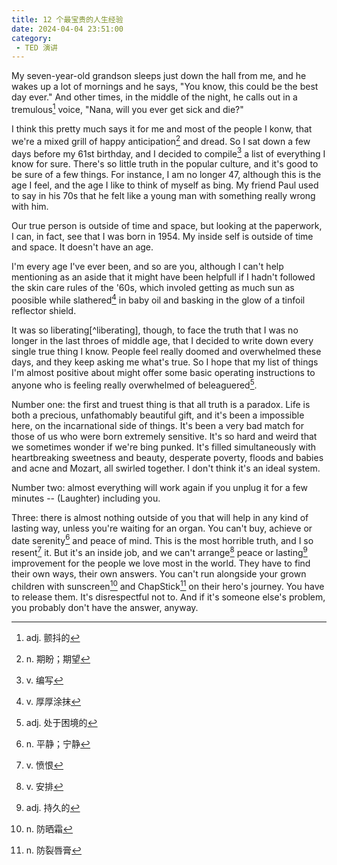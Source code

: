 ```yaml
---
title: 12 个最宝贵的人生经验
date: 2024-04-04 23:51:00
category:
 - TED 演讲
---
```


My seven-year-old grandson sleeps just down the hall from me, and he wakes up a lot of mornings and he says, "You know, this could be the best day ever." And other times, in the middle of the night, he calls out in a tremulous[^tremulous] voice, "Nana, will you ever get sick and die?"

[^tremulous]: adj. 颤抖的

I think this pretty much says it for me and most of the people I konw, that we're a mixed grill of happy anticipation[^anticipation] and dread. So I sat down a few days before my 61st birthday, and I decided to compile[^compile] a list of everything I know for sure. There's so little truth in the popular culture, and it's good to be sure of a few things. For instance, I am no longer 47, although this is the age I feel, and the age I like to think of myself as bing. My friend Paul used to say in his 70s that he felt like a young man with something really wrong with him.

[^compile]: v. 编写
[^anticipation]: n. 期盼；期望

Our true person is outside of time and space, but looking at the paperwork, I can, in fact, see that I was born in 1954. My inside self is outside of time and space. It doesn't have an age.

I'm every age I've ever been, and so are you, although I can't help mentioning as an aside that it might have been helpfull if I hadn't followed the skin care rules of the '60s, which involed getting as much sun as poosible while slathered[^slathere] in baby oil and basking in the glow of a tinfoil reflector shield.

[^slathere]: v. 厚厚涂抹

It was so liberating[^liberating], though, to face the truth that I was no longer in the last throes of middle age, that I decided to write down every single true thing I know. People feel really doomed and overwhelmed these days, and they keep asking me what's true. So I hope that my list of things I'm almost positive about might offer some basic operating instructions to anyone who is feeling really overwhelmed of beleaguered[^beleaguered].

[^liberatng]: adj. 解脱的
[^beleaguered]: adj. 处于困境的

Number one: the first and truest thing is that all truth is a paradox. Life is both a precious, unfathomably beautiful gift, and it's been a impossible here, on the incarnational side of things. It's been a very bad match for those of us who were born extremely sensitive. It's so hard and weird that we sometimes wonder if we're bing punked. It's filled simultaneously with heartbreaking sweetness and beauty, desperate poverty, floods and babies and acne and Mozart, all swirled together. I don't think it's an ideal system.

Number two: almost everything will work again if you unplug it for a few minutes -- (Laughter) including you.

Three: there is almost nothing outside of you that will help in any kind of lasting way, unless you're waiting for an organ. You can't buy, achieve or date serenity[^serenity] and peace of mind. This is the most horrible truth, and I so resent[^resent] it. But it's an inside job, and we can't arrange[^arrange] peace or lasting[^lasting] improvement for the people we love most in the world. They have to find their own ways, their own answers. You can't run alongside your grown children with sunscreen[^sunscreen] and ChapStick[^ChapStick] on their hero's journey. You have to release them. It's disrespectful not to. And if it's someone else's problem, you probably don't have the answer, anyway.

[^serenity]: n. 平静；宁静
[^resent]: v. 愤恨
[^arrange]: v. 安排
[^lasting]: adj. 持久的
[^sunscreen]: n. 防晒霜
[^ChapStick]: n. 防裂唇膏

